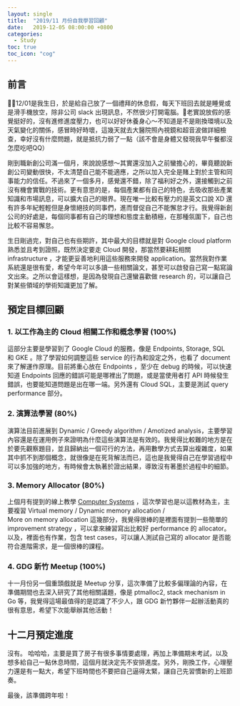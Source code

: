 ```yaml
---
layout: single
title:  "2019/11 月份自我學習回顧"
date:   2019-12-05 08:00:00 +0800
categories: 
  - Study
toc: true
toc_icon: "cog"
---
```

## 前言
12/01是我生日，於是給自己放了一個禮拜的休息假，每天下班回去就是睡覺或是滑手機放空，除非公司 slack 出現訊息，不然很少打開電腦。老實說放假的感覺挺好的，沒有進修進度壓力，也可以好好休養身心～不知道是不是剛換環境以及天氣變化的關係，感冒時好時壞，這幾天就去大醫院照內視鏡和超音波做詳細檢查，幸好沒有什麼問題，就是抵抗力弱了一點（該不會是身體又發現我早午餐都沒怎麼吃吧QQ）

剛到職新創公司滿一個月，來說說感想～其實還沒加入之前蠻擔心的，畢竟聽說新創公司變動很快，不太清楚自己能不能適應，之所以加入完全是賭上對於主管和同事能力的信任。不過來了一個多月，感覺還不錯，除了福利好之外，還接觸到之前沒有機會實戰的技術。更有意思的是，每個產業都有自己的特色，去吸收那些產業知識和市場訊息，可以擴大自己的眼界。現在唯一比較有壓力的是英文口說 XD 還有許多年紀輕輕但是身懷絕技的同事們，進而督促自己不能懈怠才行。我覺得新創公司的好處是，每個同事都有自己的理想和態度主動積極，在那種氛圍下，自己也比較不容易懈怠。

生日剛過完，對自己也有些期許，其中最大的目標就是對 Google cloud platform 熟悉並且考到證照，既然決定要走 Cloud 開發，那當然要耕耘相關 infrastructure ，才能更妥善地利用這些服務來開發 application。當然我對作業系統還是很有愛，希望今年可以多讀一些相關論文，甚至可以啟發自己寫一點寫論文出來。之所以會這樣想，是因為發現自己還蠻喜歡做 research 的，可以讓自己對某些領域的學術知識更加了解。

## 預定目標回顧
### 1. 以工作為主的 Cloud 相關工作和概念學習 (100%)
這部分主要是學習到了 Google Cloud 的服務，像是 Endpoints, Storage, SQL 和 GKE 。除了學習如何調整這些 service 的行為和設定之外，也看了 document 來了解運作原理。目前將重心放在 Endpoints ，至少在 debug 的時候，可以快速知道 Endpoints 回應的錯誤可能是哪裡出了問題，或是當使用者打 API 時候發生錯誤，也要能知道問題是出在哪一端。另外還有 Cloud SQL，主要是測試 query performance 部分。

### 2. 演算法學習 (80%)
演算法目前進展到 Dynamic / Greedy algorithm / Amotized analysis，主要學習內容還是在運用例子來證明為什麼這些演算法是有效的。我覺得比較難的地方是在於要先觀察題目，並且歸納出一個可行的方法，再用數學方式去算出複雜度，如果其中抓不到那個概念，就很像是在死背解法而已，這也是我覺得自己在學習過程中可以多加強的地方，有時候會太執著於證出結果，導致沒有著墨於過程中的細節。

### 3. Memory Allocator (80%)
上個月有提到的線上教學 [Computer Systems](https://my.eng.utah.edu/~cs4400/) ，這次學習也是以這教材為主，主要複習 Virtual memory / Dynamic memory allocation / 	
More on memory allocation 這幾部分，我覺得很棒的是裡面有提到一些簡單的 improvement strategy ，可以拿來練習寫出比較好 performance 的 allocator。以及，裡面也有作業，包含 test cases，可以讓人測試自己寫的 allocator 是否能符合進階需求，是一個很棒的課程。

### 4. GDG 新竹 Meetup (100%)
十一月份另一個重頭戲就是 Meetup 分享，這次準備了比較多偏理論的內容，在準備期間也去深入研究了其他相關議題，像是 ptmalloc2, stack mechanism in Go 等，我覺得這場最值得的是認識了不少人，跟 GDG 新竹夥伴一起辦活動真的很有意思，希望下次能舉辦其他活動！

## 十二月預定進度
沒有。
哈哈哈，主要是買了房子有很多事情要處理，再加上準備期末考試，以及想多給自己一點休息時間，這個月就決定先不安排進度。另外，剛換工作，心理壓力還是有一點大，希望下班時間也不要把自己逼得太緊，讓自己先習慣新的上班節奏。

最後，該準備跨年啦！